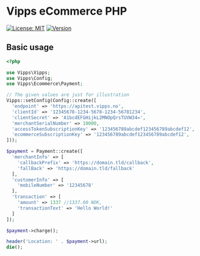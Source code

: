 # Vipps eCommerce PHP

[![License: MIT](https://img.shields.io/packagist/l/apility/vipps.svg)](https://opensource.org/licenses/MIT)
[![Version](https://img.shields.io/packagist/v/apility/php.svg)](https://github.com/apility/vipps-php/releases/latest)

## Basic usage

```php
<?php

use Vipps\Vipps;
use Vipps\Config;
use Vipps\Ecommerce\Payment;

// The given values are just for illustration
Vipps::setConfig(Config::create([
  'endpoint' => 'https://apitest.vipps.no',
  'clientId' => '12345678-1234-5678-1234-56781234',
  'clientSecret' => 'A1bcdEFGHijkL2MNOpQrsTUVW34=',
  'merchantSerialNumber' => 10000,
  'accessTokenSubscriptionKey' => '123456789abcdef123456789abcdef12',
  'ecommerceSubscriptionKey' => '123456789abcdef123456789abcdef12',
]));

$payment = Payment::create([
  'merchantInfo' => [
    'callbackPrefix' => 'https://domain.tld/callback',
    'fallBack' => 'https://domain.tld/fallback'
  ],
  'customerInfo' => [
    'mobileNumber' => '12345678'
  ],
  'transaction' => [
    'amount' => 1337 //1337.00 NOK,
    'transactionText' => 'Hello World!'
  ]
]);

$payment->charge();

header('Location: ' . $payment->url);
die();
```
